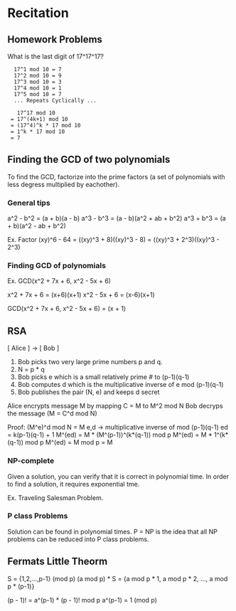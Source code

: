 # Recitation

## Homework Problems

What is the last digit of 17^17^17?

```
  17^1 mod 10 = 7
  17^2 mod 10 = 9
  17^3 mod 10 = 3
  17^4 mod 10 = 1
  17^5 mod 10 = 7
  ... Repeats Cyclically ...
```

```
   17^17 mod 10
 = 17^(4k+1) mod 10
 = (17^4)^k * 17 mod 10
 = 1^k * 17 mod 10
 = 7
```

## Finding the GCD of two polynomials

To find the GCD, factorize into the prime factors (a set of polynomials with
less degress multiplied by eachother).

### General tips

a^2 - b^2 = (a + b)(a - b)
a^3 - b^3 = (a - b)(a^2 + ab + b^2)
a^3 + b^3 = (a + b)(a^2 - ab + b^2)

Ex. Factor (xy)^6 - 64
  = ((xy)^3 + 8)((xy)^3 - 8)
  = ((xy)^3 + 2^3)((xy)^3 - 2^3)

### Finding GCD of polynomials

Ex. GCD(x^2 + 7x + 6, x^2 - 5x + 6)

x^2 + 7x + 6 = (x+6)(x+1)
x^2 - 5x + 6 = (x-6)(x+1)

GCD(x^2 + 7x + 6, x^2 - 5x + 6) = (x + 1)

## RSA

[ Alice ] -> [ Bob ]

1. Bob picks two very large prime numbers p and q.
2. N = p * q
3. Bob picks e which is a small relatively prime # to (p-1)(q-1)
4. Bob computes d which is the multiplicative inverse of e mod (p-1)(q-1)
5. Bob publishes the pair (N, e) and keeps d secret

Alice encrypts message M by mapping C = M to M^2 mod N
Bob decryps the message (M = C^d mod N)

Proof: (M^e)^d mod N = M
e,d -> multiplicative inverse of mod (p-1)(q-1)
ed = k(p-1)(q-1) + 1
M^(ed) = M * (M^(p-1))^(k*(q-1)) mod p
M^(ed) = M * 1^(k*(q-1)) mod p
M^(ed) = M mod p = M

### NP-complete

Given a solution, you can verify that it is correct in polynomial time.
In order to find a solution, it requires exponential tme.

Ex. Traveling Salesman Problem.

### P class Problems

Solution can be found in polynomial times.
P = NP is the idea that all NP problems can be reduced into P class problems.

## Fermats Little Theorm

S = {1,2,...,p-1} (mod p)
(a mod p) * S = {a mod p * 1, a mod p * 2, ..., a mod p * (p-1)}

(p - 1)! = a^(p-1) * (p - 1)! mod p
a^(p-1) = 1 (mod p)
